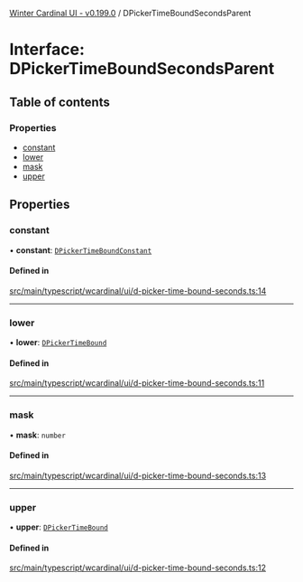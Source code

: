 [Winter Cardinal UI - v0.199.0](../index.md) / DPickerTimeBoundSecondsParent

# Interface: DPickerTimeBoundSecondsParent

## Table of contents

### Properties

- [constant](DPickerTimeBoundSecondsParent.md#constant)
- [lower](DPickerTimeBoundSecondsParent.md#lower)
- [mask](DPickerTimeBoundSecondsParent.md#mask)
- [upper](DPickerTimeBoundSecondsParent.md#upper)

## Properties

### constant

• **constant**: [`DPickerTimeBoundConstant`](DPickerTimeBoundConstant.md)

#### Defined in

[src/main/typescript/wcardinal/ui/d-picker-time-bound-seconds.ts:14](https://github.com/winter-cardinal/winter-cardinal-ui/blob/v0.199.0/src/main/typescript/wcardinal/ui/d-picker-time-bound-seconds.ts#L14)

___

### lower

• **lower**: [`DPickerTimeBound`](../classes/DPickerTimeBound.md)

#### Defined in

[src/main/typescript/wcardinal/ui/d-picker-time-bound-seconds.ts:11](https://github.com/winter-cardinal/winter-cardinal-ui/blob/v0.199.0/src/main/typescript/wcardinal/ui/d-picker-time-bound-seconds.ts#L11)

___

### mask

• **mask**: `number`

#### Defined in

[src/main/typescript/wcardinal/ui/d-picker-time-bound-seconds.ts:13](https://github.com/winter-cardinal/winter-cardinal-ui/blob/v0.199.0/src/main/typescript/wcardinal/ui/d-picker-time-bound-seconds.ts#L13)

___

### upper

• **upper**: [`DPickerTimeBound`](../classes/DPickerTimeBound.md)

#### Defined in

[src/main/typescript/wcardinal/ui/d-picker-time-bound-seconds.ts:12](https://github.com/winter-cardinal/winter-cardinal-ui/blob/v0.199.0/src/main/typescript/wcardinal/ui/d-picker-time-bound-seconds.ts#L12)
